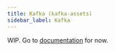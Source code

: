 ```yaml
---
title: Kafka (kafka-assets)
sidebar_label: Kafka
---
```


WIP. Go to [documentation](https://github.com/terascope/kafka-assets#readme) for now.
